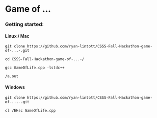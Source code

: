 # Game of ...

### Getting started:

#### Linux / Mac

`git clone https://github.com/ryan-lintott/CSSS-Fall-Hackathon-game-of-...-.git`

`cd CSSS-Fall-Hackathon-game-of-...-/`

`gcc GameOfLife.cpp -lstdc++`

`/a.out`

#### Windows

`git clone https://github.com/ryan-lintott/CSSS-Fall-Hackathon-game-of-...-.git`

`cl /EHsc GameOfLife.cpp`
